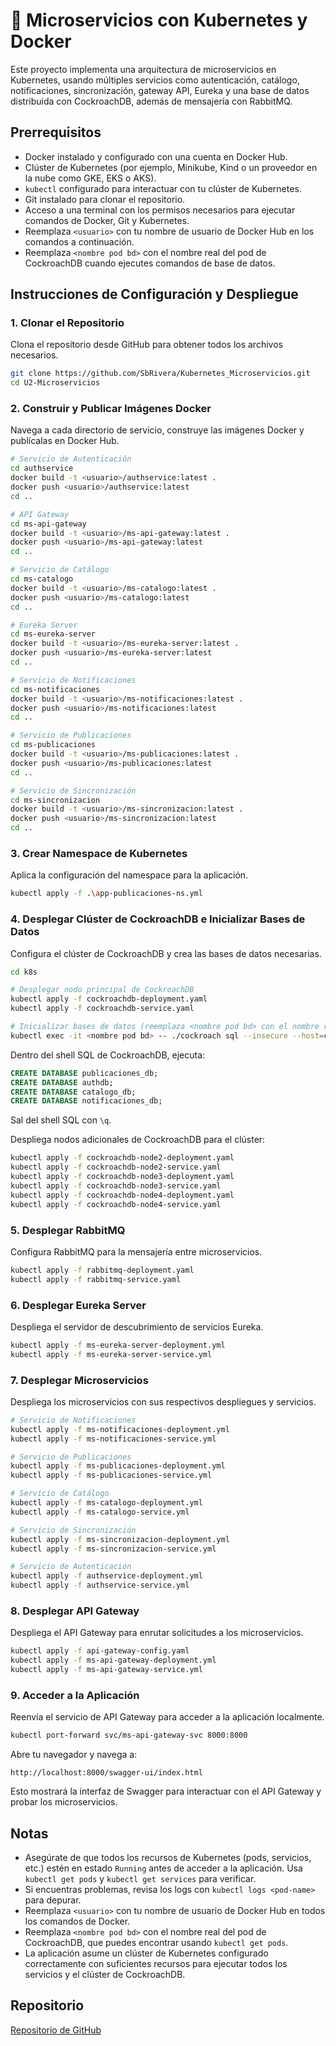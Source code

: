 # 🧱 Microservicios con Kubernetes y Docker

Este proyecto implementa una arquitectura de microservicios en Kubernetes, usando múltiples servicios como autenticación, catálogo, notificaciones, sincronización, gateway API, Eureka y una base de datos distribuida con CockroachDB, además de mensajería con RabbitMQ.

## Prerrequisitos

- Docker instalado y configurado con una cuenta en Docker Hub.
- Clúster de Kubernetes (por ejemplo, Minikube, Kind o un proveedor en la nube como GKE, EKS o AKS).
- `kubectl` configurado para interactuar con tu clúster de Kubernetes.
- Git instalado para clonar el repositorio.
- Acceso a una terminal con los permisos necesarios para ejecutar comandos de Docker, Git y Kubernetes.
- Reemplaza `<usuario>` con tu nombre de usuario de Docker Hub en los comandos a continuación.
- Reemplaza `<nombre pod bd>` con el nombre real del pod de CockroachDB cuando ejecutes comandos de base de datos.

## Instrucciones de Configuración y Despliegue

### 1. Clonar el Repositorio

Clona el repositorio desde GitHub para obtener todos los archivos necesarios.

```bash
git clone https://github.com/SbRivera/Kubernetes_Microservicios.git
cd U2-Microservicios
```

### 2. Construir y Publicar Imágenes Docker

Navega a cada directorio de servicio, construye las imágenes Docker y publícalas en Docker Hub.

```bash
# Servicio de Autenticación
cd authservice
docker build -t <usuario>/authservice:latest .
docker push <usuario>/authservice:latest
cd ..

# API Gateway
cd ms-api-gateway
docker build -t <usuario>/ms-api-gateway:latest .
docker push <usuario>/ms-api-gateway:latest
cd ..

# Servicio de Catálogo
cd ms-catalogo
docker build -t <usuario>/ms-catalogo:latest .
docker push <usuario>/ms-catalogo:latest
cd ..

# Eureka Server
cd ms-eureka-server
docker build -t <usuario>/ms-eureka-server:latest .
docker push <usuario>/ms-eureka-server:latest
cd ..

# Servicio de Notificaciones
cd ms-notificaciones
docker build -t <usuario>/ms-notificaciones:latest .
docker push <usuario>/ms-notificaciones:latest
cd ..

# Servicio de Publicaciones
cd ms-publicaciones
docker build -t <usuario>/ms-publicaciones:latest .
docker push <usuario>/ms-publicaciones:latest
cd ..

# Servicio de Sincronización
cd ms-sincronizacion
docker build -t <usuario>/ms-sincronizacion:latest .
docker push <usuario>/ms-sincronizacion:latest
cd ..
```

### 3. Crear Namespace de Kubernetes

Aplica la configuración del namespace para la aplicación.

```bash
kubectl apply -f .\app-publicaciones-ns.yml
```

### 4. Desplegar Clúster de CockroachDB e Inicializar Bases de Datos

Configura el clúster de CockroachDB y crea las bases de datos necesarias.

```bash
cd k8s

# Desplegar nodo principal de CockroachDB
kubectl apply -f cockroachdb-deployment.yaml
kubectl apply -f cockroachdb-service.yaml

# Inicializar bases de datos (reemplaza <nombre pod bd> con el nombre real del pod de CockroachDB)
kubectl exec -it <nombre pod bd> -- ./cockroach sql --insecure --host=cockroachdb-svc
```

Dentro del shell SQL de CockroachDB, ejecuta:

```sql
CREATE DATABASE publicaciones_db;
CREATE DATABASE authdb;
CREATE DATABASE catalogo_db;
CREATE DATABASE notificaciones_db;
```

Sal del shell SQL con `\q`.

Despliega nodos adicionales de CockroachDB para el clúster:

```bash
kubectl apply -f cockroachdb-node2-deployment.yaml
kubectl apply -f cockroachdb-node2-service.yaml
kubectl apply -f cockroachdb-node3-deployment.yaml
kubectl apply -f cockroachdb-node3-service.yaml
kubectl apply -f cockroachdb-node4-deployment.yaml
kubectl apply -f cockroachdb-node4-service.yaml
```

### 5. Desplegar RabbitMQ

Configura RabbitMQ para la mensajería entre microservicios.

```bash
kubectl apply -f rabbitmq-deployment.yaml
kubectl apply -f rabbitmq-service.yaml
```

### 6. Desplegar Eureka Server

Despliega el servidor de descubrimiento de servicios Eureka.

```bash
kubectl apply -f ms-eureka-server-deployment.yml
kubectl apply -f ms-eureka-server-service.yml
```

### 7. Desplegar Microservicios

Despliega los microservicios con sus respectivos despliegues y servicios.

```bash
# Servicio de Notificaciones
kubectl apply -f ms-notificaciones-deployment.yml
kubectl apply -f ms-notificaciones-service.yml

# Servicio de Publicaciones
kubectl apply -f ms-publicaciones-deployment.yml
kubectl apply -f ms-publicaciones-service.yml

# Servicio de Catálogo
kubectl apply -f ms-catalogo-deployment.yml
kubectl apply -f ms-catalogo-service.yml

# Servicio de Sincronización
kubectl apply -f ms-sincronizacion-deployment.yml
kubectl apply -f ms-sincronizacion-service.yml

# Servicio de Autenticación
kubectl apply -f authservice-deployment.yml
kubectl apply -f authservice-service.yml
```

### 8. Desplegar API Gateway

Despliega el API Gateway para enrutar solicitudes a los microservicios.

```bash
kubectl apply -f api-gateway-config.yaml
kubectl apply -f ms-api-gateway-deployment.yml
kubectl apply -f ms-api-gateway-service.yml
```

### 9. Acceder a la Aplicación

Reenvía el servicio de API Gateway para acceder a la aplicación localmente.

```bash
kubectl port-forward svc/ms-api-gateway-svc 8000:8000
```

Abre tu navegador y navega a:

```
http://localhost:8000/swagger-ui/index.html
```

Esto mostrará la interfaz de Swagger para interactuar con el API Gateway y probar los microservicios.

## Notas

- Asegúrate de que todos los recursos de Kubernetes (pods, servicios, etc.) estén en estado `Running` antes de acceder a la aplicación. Usa `kubectl get pods` y `kubectl get services` para verificar.
- Si encuentras problemas, revisa los logs con `kubectl logs <pod-name>` para depurar.
- Reemplaza `<usuario>` con tu nombre de usuario de Docker Hub en todos los comandos de Docker.
- Reemplaza `<nombre pod bd>` con el nombre real del pod de CockroachDB, que puedes encontrar usando `kubectl get pods`.
- La aplicación asume un clúster de Kubernetes configurado correctamente con suficientes recursos para ejecutar todos los servicios y el clúster de CockroachDB.

## Repositorio

[Repositorio de GitHub](https://github.com/SbRivera/Kubernetes_Microservicios)

